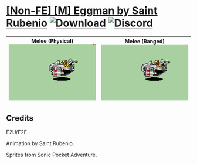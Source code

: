 # [\[Non-FE\] \[M\] Eggman by Saint Rubenio](https://github.com/Klokinator/FE-Repo/tree/main/Battle%20Animations/Bards,%20Dancers,%20Suppliers,%20Misc/%5BNon-FE%5D%20%5BM%5D%20Eggman%20by%20Saint%20Rubenio) [![Download](https://img.shields.io/badge/Download--red?style=social&logo=github)](https://minhaskamal.github.io/DownGit/#/home?url=https://github.com/Klokinator/FE-Repo/tree/main/Battle%20Animations/Bards,%20Dancers,%20Suppliers,%20Misc/%5BNon-FE%5D%20%5BM%5D%20Eggman%20by%20Saint%20Rubenio) [![Discord](https://img.shields.io/badge/Discord--blue?style=social&logo=discord)](https://discord.gg/C7VNGnyTPA)

| <b>Melee (Physical)</b><br/><img alt="Melee (Physical)" src="https://raw.githubusercontent.com/Klokinator/FE-Repo/main/Battle%20Animations/Bards,%20Dancers,%20Suppliers,%20Misc/%5BNon-FE%5D%20%5BM%5D%20Eggman%20by%20Saint%20Rubenio/8.%20Melee%20(Physical)/Melee.gif"/> | <b>Melee (Ranged)</b><br/><img alt="Melee (Ranged)" src="https://raw.githubusercontent.com/Klokinator/FE-Repo/main/Battle%20Animations/Bards,%20Dancers,%20Suppliers,%20Misc/%5BNon-FE%5D%20%5BM%5D%20Eggman%20by%20Saint%20Rubenio/8.%20Melee%20(Ranged)/Melee.gif"/> |
| :---: | :---: |

## Credits

F2U/F2E

Animation by Saint Rubenio.

Sprites from Sonic Pocket Adventure.

